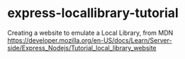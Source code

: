 # express-locallibrary-tutorial

Creating a website to emulate a Local Library,
from MDN https://developer.mozilla.org/en-US/docs/Learn/Server-side/Express_Nodejs/Tutorial_local_library_website
